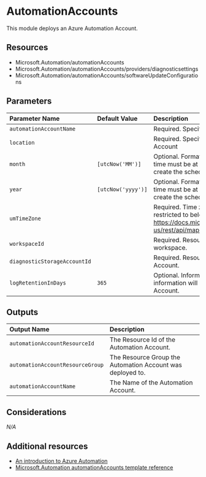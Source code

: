 # AutomationAccounts

This module deploys an Azure Automation Account.

## Resources

- Microsoft.Automation/automationAccounts
- Microsoft.Automation/automationAccounts/providers/diagnosticsettings
- Microsoft.Automation/automationAccounts/softwareUpdateConfigurations

## Parameters

| Parameter Name | Default Value | Description |
| :-             | :-            | :-          |
| `automationAccountName` | | Required. Specifies the Automation Account name.
| `location` | | Required. Specifies the region for your Automation Account
| `month` | `[utcNow('MM')]` | Optional. Format: yyyy/mm/dd hh:mm:ss AM/PM, start time must be at least 5 minutes after the time you create the schedule
| `year` | `[utcNow('yyyy')]` | Optional. Format: yyyy/mm/dd hh:mm:ss AM/PM, start time must be at least 5 minutes after the time you create the schedule
| `umTimeZone` | | Required. Time zone format is based on IANA ID and restricted to below values only for now, full list at: <https://docs.microsoft.com/en-us/rest/api/maps/timezone/gettimezoneenumwindows>
| `workspaceId` | | Required. Resource Id of the Log Analytics workspace.
| `diagnosticStorageAccountId` | | Required. Resource Id of the diagnostics Storage Account.
| `logRetentionInDays` | `365` | Optional. Information about how many days log information will be retained in a diagnostic Storage Account.

## Outputs

| Output Name | Description |
| :-          | :-          |
| `automationAccountResourceId` | The Resource Id of the Automation Account.
| `automationAccountResourceGroup` | The Resource Group the Automation Account was deployed to.
| `automationAccountName` | The Name of the Automation Account.

## Considerations

*N/A*

## Additional resources

- [An introduction to Azure Automation](https://docs.microsoft.com/en-us/azure/automation/automation-intro)
- [Microsoft.Automation automationAccounts template reference](https://docs.microsoft.com/en-us/azure/templates/microsoft.automation/2015-10-31/automationaccounts)
